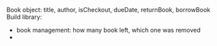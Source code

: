 
Book object: title, author, isCheckout, dueDate, returnBook, borrowBook
Build library:
- book management: how many book left, which one was removed
- 